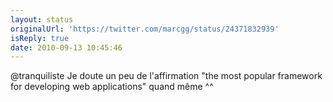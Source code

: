 ```yaml
---
layout: status
originalUrl: 'https://twitter.com/marcgg/status/24371832939'
isReply: true
date: 2010-09-13 10:45:46
---
```


@tranquiliste Je doute un peu de l'affirmation "the most popular framework for developing web applications" quand même ^^
